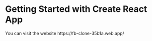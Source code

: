 # Getting Started with Create React App

<p>You can visit the website https://fb-clone-35b1a.web.app/ </p>
